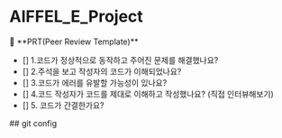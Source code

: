 # AIFFEL_E_Project

<aside>
🔑 **PRT(Peer Review Template)**

- []  1.코드가 정상적으로 동작하고 주어진 문제를 해결했나요?
- []  2.주석을 보고 작성자의 코드가 이해되었나요?
- []  3.코드가 에러를 유발할 가능성이 있나요?
- []  4.코드 작성자가 코드를 제대로 이해하고 작성했나요? (직접 인터뷰해보기)
- []  5. 코드가 간결한가요?
    
</aside>
## git config
